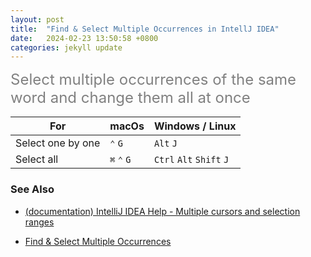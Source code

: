 ```yaml
---
layout: post
title:  "Find & Select Multiple Occurrences in IntellJ IDEA"
date:   2024-02-23 13:50:58 +0800
categories: jekyll update
---
```

<font color=gray size=5>Select multiple occurrences of the same word and change them all at once</font>

|For|macOs|Windows / Linux|
|-|-|-|
|Select one by one|`⌃` `G`| `Alt`  `J`|
|Select all|`⌘` `⌃` `G`|`Ctrl` `Alt` `Shift` `J`|

### See Also

* [(documentation) IntelliJ IDEA Help - Multiple cursors and selection ranges](https://www.jetbrains.com/help/idea/multicursor.html?#multiple_words)

* [Find & Select Multiple Occurrences](https://www.jetbrains.com/guide/java/tips/find-select-multiple-occurrences/#:~:text=You%20can%20use%20⌘⌃,from%20the%20last%20selected%20occurrence.)

